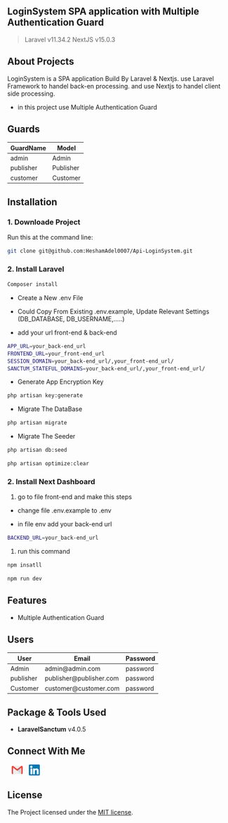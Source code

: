 ## LoginSystem SPA application with Multiple Authentication Guard

> Laravel v11.34.2
> NextJS v15.0.3

## About Projects

LoginSystem is a SPA application Build By Laravel & Nextjs.
use Laravel Framework to handel back-en processing.
and use Nextjs to handel client side processing.

- in this project use Multiple Authentication Guard

## Guards
<table>
    <thead>
        <th>GuardName</th>
        <th>Model</th>
        </thead>
    <tbody>
        <tr> 
            <td>admin</td>
            <td>Admin</td>
        </tr>
        <tr> 
            <td>publisher</td>
            <td>Publisher</td>
        </tr>
         <tr> 
            <td>customer</td>
            <td>Customer</td>
        </tr>
    </tbody>
</table>

## Installation

### 1. Downloade Project

Run this at the command line:

```bash
git clone git@github.com:HeshamAdel0007/Api-LoginSystem.git
```

### 2. Install Laravel

```bash
Composer install
```

- Create a New .env File

- Could Copy From Existing .env.example, Update Relevant Settings (DB_DATABASE, DB_USERNAME,.....)

- add your url front-end & back-end
  
```bash
APP_URL=your_back-end_url
FRONTEND_URL=your_front-end_url
SESSION_DOMAIN=your_back-end_url/,your_front-end_url/
SANCTUM_STATEFUL_DOMAINS=your_back-end_url/,your_front-end_url/
```

- Generate App Encryption Key

```bash
php artisan key:generate
```

- Migrate The DataBase

```bash
php artisan migrate
```

- Migrate The Seeder

```bash
php artisan db:seed
```

```bash
php artisan optimize:clear
```

### 2. Install Next Dashboard

1. go to file front-end and make this steps
   
- change file .env.example to .env
  
- in file env add your back-end url
  
```bash
BACKEND_URL=your_back-end_url
```
1. run this command

```bash
npm insatll
```
```bash
npm run dev
```

## Features

- Multiple Authentication Guard

## Users

<table>
    <thead>
        <th>User</th>
        <th>Email</th>
        <th>Password</th>
        </thead>
    <tbody>
        <tr> 
            <td>Admin</td>
            <td>admin@admin.com</td>
            <td>password</td>
        </tr>
        <tr> 
            <td>publisher</td>
            <td>publisher@publisher.com</td>
            <td>password</td>
        </tr>
         <tr> 
            <td>Customer</td>
            <td>customer@customer.com</td>
            <td>password</td>
        </tr>
    </tbody>
</table>

## Package & Tools Used

- **LaravelSanctum** v4.0.5

## Connect With Me

[<img src="https://github.com/HeshamAdel007/HeshamAdel007/blob/master/Assets/Gmail.svg" alt="Gmail logo" style="width: 25px;margin-left: 10px;margin-right: 5px;">](mailto:heshamadel528@gmail.com) [<img src="https://github.com/HeshamAdel007/HeshamAdel007/blob/master/Assets/Linkedin.svg" alt="Linkedin Logo" style="width: 25px;margin-left: 5px;margin-right: 5px;">](https://in.linkedin.com/in/heshamadel000)

</p>

## License

The Project licensed under the [MIT license](https://opensource.org/licenses/MIT).
